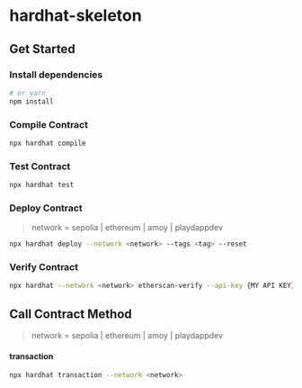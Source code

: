 # hardhat-skeleton

## Get Started

### Install dependencies

```zsh
# or yarn
npm install
```

### Compile Contract

```zsh
npx hardhat compile
```

### Test Contract

```zsh
npx hardhat test
```

### Deploy Contract

> network = sepolia | ethereum | amoy | playdappdev

```zsh
npx hardhat deploy --network <network> --tags <tag> --reset
```

### Verify Contract

```zsh
npx hardhat --network <network> etherscan-verify --api-key {MY API KEY} --license None
```

## Call Contract Method

> network = sepolia | ethereum | amoy | playdappdev

#### transaction

```zsh
npx hardhat transaction --network <network>
```
